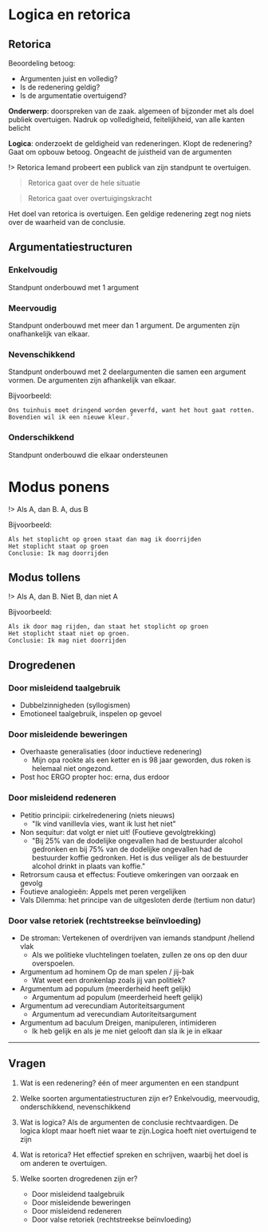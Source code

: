 # Logica en retorica

## Retorica
Beoordeling betoog:
- Argumenten juist en volledig?
- Is de redenering geldig?
- Is de argumentatie overtuigend?

__Onderwerp__: doorspreken van de zaak. algemeen of bijzonder met als doel publiek overtuigen. Nadruk op volledigheid, feitelijkheid, van alle kanten belicht

__Logica__: onderzoekt de geldigheid van redeneringen. Klopt de redenering? Gaat om opbouw betoog. Ongeacht de juistheid van de argumenten


!> Retorica Iemand probeert een publick van zijn standpunt te overtuigen.

> Retorica gaat over de hele situatie

> Retorica gaat over overtuigingskracht

Het doel van retorica is overtuigen. Een geldige redenering zegt nog niets over de waarheid van de conclusie. 


## Argumentatiestructuren

### Enkelvoudig 
Standpunt onderbouwd met 1 argument

### Meervoudig
Standpunt onderbouwd met meer dan 1 argument. De argumenten zijn onafhankelijk van elkaar. 

### Nevenschikkend
Standpunt onderbouwd met 2 deelargumenten die samen een argument vormen. De argumenten zijn afhankelijk van elkaar. 

Bijvoorbeeld:
```
Ons tuinhuis moet dringend worden geverfd, want het hout gaat rotten. Bovendien wil ik een nieuwe kleur.’
```

### Onderschikkend
Standpunt onderbouwd die elkaar ondersteunen

# Modus ponens
!> Als A, dan B. A, dus B

Bijvoorbeeld: 
```
Als het stoplicht op groen staat dan mag ik doorrijden
Het stoplicht staat op groen
Conclusie: Ik mag doorrijden
```

## Modus tollens
!> Als A, dan B. Niet B, dan niet A

Bijvoorbeeld:
```
Als ik door mag rijden, dan staat het stoplicht op groen
Het stoplicht staat niet op groen. 
Conclusie: Ik mag niet doorrijden

```

## Drogredenen

### Door misleidend taalgebruik
+ Dubbelzinnigheden (syllogismen)
+ Emotioneel taalgebruik, inspelen op gevoel

### Door misleidende beweringen
+ Overhaaste generalisaties (door inductieve redenering)
    * Mijn opa rookte als een ketter en is 98 jaar geworden, dus roken is helemaal niet ongezond.
+ Post hoc ERGO propter hoc: erna, dus erdoor

### Door misleidend redeneren
- Petitio principii: cirkelredenering (niets nieuws)
    + "Ik vind vanillevla vies, want ik lust het niet"
- Non sequitur: dat volgt er niet uit! (Foutieve gevolgtrekking)
    + "Bij 25% van de dodelijke ongevallen had de bestuurder alcohol gedronken en bij 75% van de dodelijke ongevallen had de bestuurder koffie gedronken. Het is dus veiliger als de bestuurder alcohol drinkt in plaats van koffie."
- Retrorsum causa et effectus: Foutieve omkeringen van oorzaak en gevolg
- Foutieve analogieën: Appels met peren vergelijken
- Vals Dilemma: het principe van de uitgesloten derde (tertium non datur)

### Door valse retoriek (rechtstreekse beïnvloeding)
- De stroman: Vertekenen of overdrijven van iemands standpunt /hellend vlak
    + Als we politieke vluchtelingen toelaten, zullen ze ons op den duur overspoelen.
- Argumentum ad hominem Op de man spelen / jij-bak
    + Wat weet een dronkenlap zoals jij van politiek?
- Argumentum ad populum (meerderheid heeft gelijk)
    + Argumentum ad populum (meerderheid heeft gelijk)
- Argumentum ad verecundiam Autoriteitsargument
    + Argumentum ad verecundiam Autoriteitsargument
- Argumentum ad baculum Dreigen, manipuleren, intimideren
    + Ik heb gelijk en als je me niet gelooft dan sla ik je in elkaar

---------


## Vragen
1. Wat is een redenering?
één of meer argumenten en een standpunt

2. Welke soorten argumentatiestructuren zijn er?
Enkelvoudig, meervoudig, onderschikkend, nevenschikkend

3. Wat is logica?
Als de argumenten de conclusie rechtvaardigen. De logica klopt maar hoeft niet waar te zijn.Logica hoeft niet overtuigend te zijn

4. Wat is retorica?
Het effectief spreken en schrijven, waarbij het doel is om anderen te overtuigen. 

5. Welke soorten drogredenen zijn er?
    + Door misleidend taalgebruik
    + Door misleidende beweringen
    + Door misleidend redeneren
    + Door valse retoriek (rechtstreekse beïnvloeding)
